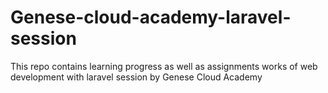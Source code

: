 # Genese-cloud-academy-laravel-session
This repo contains learning progress as well as assignments works of web development with laravel session by Genese Cloud Academy
